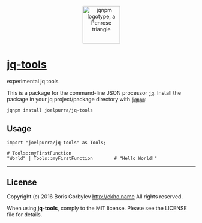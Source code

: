 <p align="center">
  <a href="https://github.com/joelpurra/jqnpm"><img src="https://rawgit.com/joelpurra/jqnpm/master/resources/logotype/penrose-triangle.svg" alt="jqnpm logotype, a Penrose triangle" width="100" border="0" /></a>
</p>

# [jq-tools](https://github.com/ekho/jq-tools)

experimental jq tools

This is a package for the command-line JSON processor [`jq`](https://stedolan.github.io/jq/). Install the package in your jq project/package directory with [`jqnpm`](https://github.com/joelpurra/jqnpm):

```bash
jqnpm install joelpurra/jq-tools
```



## Usage


```jq
import "joelpurra/jq-tools" as Tools;

# Tools::myFirstFunction
"World" | Tools::myFirstFunction		# "Hello World!"
```



---

## License
Copyright (c) 2016 Boris Gorbylev <http://ekho.name>
All rights reserved.

When using **jq-tools**, comply to the MIT license. Please see the LICENSE file for details.
